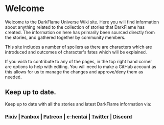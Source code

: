 # Welcome
Welcome to the DarkFlame Universe Wiki site. Here you will find information about anything related to the collection of stories that DarkFlame has created. The information on here has primarily been sourced directly from the stories, and gathered together by community members.

This site includes a number of spoilers as there are characters which are introduced and outcomes of character's fates which will be explained.

If you wish to contribute to any of the pages, in the top right hand corner are options to help with editing. You will need to make a GitHub account as this allows for us to manage the changes and approve/deny them as needed.


## Keep up to date.
Keep up to date with all the stories and latest DarkFlame information via:

### [Pixiv](https://www.pixiv.net/en/users/54131258) | [Fanbox](https://darkflame.fanbox.cc/) | [Patreon](https://www.patreon.com/DarkFlamePixiv) | [e-hentai](https://e-hentai.org/tag/artist:darkflame) | [Twitter](https://twitter.com/DarkFlamePixiv) | [Discord](https://discord.gg/VEZADBbZry)

